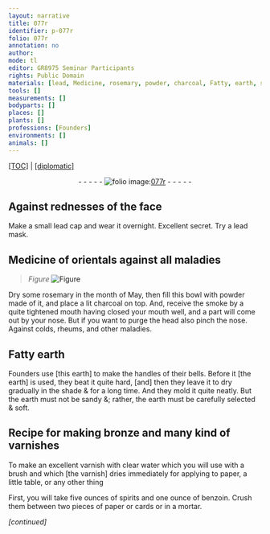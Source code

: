 ```yaml
---
layout: narrative
title: 077r
identifier: p-077r
folio: 077r
annotation: no
author:
mode: tl
editor: GR8975 Seminar Participants
rights: Public Domain
materials: [lead, Medicine, rosemary, powder, charcoal, Fatty, earth, sand, bronze, varnishes, varnish, clear, water, paper, spirits, benzoin, cards]
tools: []
measurements: []
bodyparts: []
places: []
plants: []
professions: [Founders]
environments: []
animals: []
---
```


<p><a href="{{ site.baseurl }}/translation/" target="_blank">[TOC]</a> | <a href="{{ site.baseurl }}/texts/p-077r_tc/">[diplomatic]</a></p><div class="folio" align="center">- - - - - <a href="http://gallica.bnf.fr/ark:/12148/btv1b10500001g/f159.image" target="_blank"><img src="https://cu-mkp.github.io/2017-workshop-edition/assets/photo-icon.png" alt="folio image: " style="display:inline-block; margin-bottom:-3px;"/>077r</a> - - - - - </div>  
  

## Against rednesses of the face

 
Make a small <span class="m">lead</span> cap and wear it overnight. Excellent secret. Try a <span class="m">lead</span> mask.
 
 
  

##  <span class="m">Medicine</span> of orientals against all maladies

 
> *Figure*
> <a href="https://drive.google.com/open?id=0B9-oNrvWdlO5ckxxXzJIeWhnMDg" target="_blank"><img src="https://cu-mkp.github.io/GR8975-edition/assets/photo-icon.png" alt="Figure" style="display:inline-block; margin-bottom:-3px;"/></a>
 
Dry some <span class="m">rosemary</span> in the month of May, then fill this bowl with <span class="m">powder</span> made of it, and place a lit <span class="m">charcoal</span> on top. And, receive the smoke by a quite tightened mouth having closed your mouth well, and a part will come out by your nose. But if you want to purge the head also pinch the nose. Against colds, rheums, and other maladies.
 
 
  

## <span class="m">Fatty</span> <span class="m">earth</span>

 
<span class="pro">Founders</span> use [this <span class="m">earth</span>] to make the handles of their bells. Before it [the <span class="m">earth</span>] is used, they beat it quite hard, [and] then they leave it to dry gradually in the shade & for a long time. And they mold it quite neatly. But the <span class="m">earth</span> must not be <span class="m">sand</span>y <span class="del">&</span>; rather, the <span class="m">earth</span> must be carefully selected & soft.
 
 
  

## Recipe for making <span class="m">bronze</span> and many kind of <span class="m">varnishes</span>

 
To make an excellent <span class="m">varnish</span> with <span class="m">clear</span> <span class="m">water</span> which you will use with a brush and which [the <span class="m">varnish</span>] dries immediately for applying to <span class="m">paper</span>, a little table, or any other thing
 
First, you will take five ounces of <span class="m">spirits</span> and one ounce of <span class="m">benzoin</span>. Crush them between two <span class="sup">pieces of</span> <span class="m">paper</span> or <span class="m">cards</span> or in a mortar.
 
*[continued]*
 
